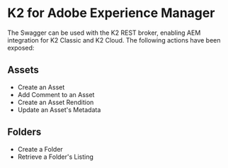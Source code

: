 # K2 for Adobe Experience Manager

The Swagger can be used with the K2 REST broker, enabling AEM integration for K2 Classic and K2 Cloud. The following actions have been exposed:
## Assets
- Create an Asset 
- Add Comment to an Asset
- Create an Asset Rendition
- Update an Asset's Metadata

## Folders
- Create a Folder
- Retrieve a Folder's Listing
